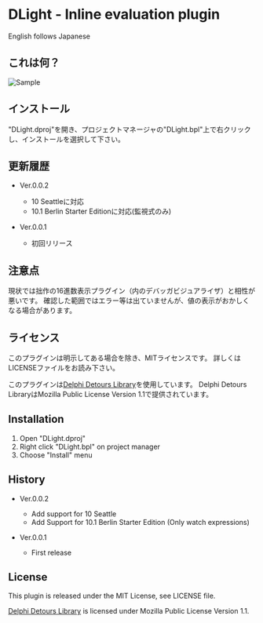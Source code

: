 # DLight - Inline evaluation plugin

English follows Japanese

## これは何？

![Sample](http://i.imgur.com/WhYTpAH.gif)

## インストール

"DLight.dproj"を開き、プロジェクトマネージャの"DLight.bpl"上で右クリックし、インストールを選択して下さい。

## 更新履歴

- Ver.0.0.2
  - 10 Seattleに対応
  - 10.1 Berlin Starter Editionに対応(監視式のみ)

- Ver.0.0.1
  - 初回リリース

## 注意点

現状では拙作の16進数表示プラグイン（内のデバッガビジュアライザ）と相性が悪いです。
確認した範囲ではエラー等は出ていませんが、値の表示がおかしくなる場合があります。

## ライセンス

このプラグインは明示してある場合を除き、MITライセンスです。
詳しくはLICENSEファイルをお読み下さい。

このプラグインは[Delphi Detours Library](https://github.com/MahdiSafsafi/delphi-detours-library)を使用しています。
Delphi Detours LibraryはMozilla Public License Version 1.1で提供されています。

## Installation

1. Open "DLight.dproj"
2. Right click "DLight.bpl" on project manager
3. Choose "Install" menu

## History

- Ver.0.0.2
  - Add support for 10 Seattle
  - Add Support for 10.1 Berlin Starter Edition (Only watch expressions)

- Ver.0.0.1
  - First release

## License

This plugin is released under the MIT License, see LICENSE file.

[Delphi Detours Library](https://github.com/MahdiSafsafi/delphi-detours-library) is licensed under Mozilla Public License Version 1.1.

